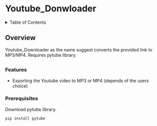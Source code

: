 # Youtube_Donwloader
<details>
  <summary>Table of Contents</summary>
  <ol>
    <li>
      <a href="#overview">Overview</a>
      <ul>
        <li><a href="#features">Features</a></li>
      </ul>
      <ul>
        <li><a href="#prerequisites">Prerequisites</a></li>
      </ul>
    </li>
  </ol>
</details>

## Overview
Youtube_Downloader as the name suggest converts the provided link to MP3/MP4. Requires pytube library.

## 
### Features
* Exporting the Youtube video to MP3 or MP4 (depends of the users choice)

### Prerequisites
Download pytube library.
  ```sh
  pip install pytube 
  ```

